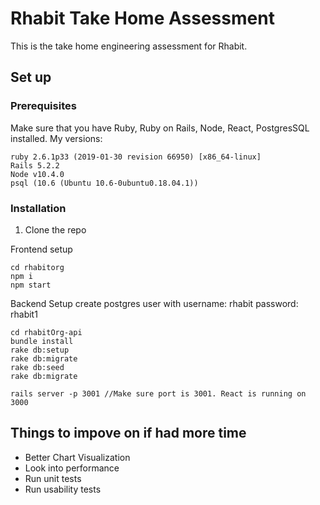 # Rhabit Take Home Assessment
This is the take home engineering assessment for Rhabit. 

## Set up
### Prerequisites
Make sure that you have Ruby, Ruby on Rails, Node, React, PostgresSQL installed.
My versions:
```
ruby 2.6.1p33 (2019-01-30 revision 66950) [x86_64-linux]
Rails 5.2.2
Node v10.4.0
psql (10.6 (Ubuntu 10.6-0ubuntu0.18.04.1))
```

### Installation
1. Clone the repo

Frontend setup
```
cd rhabitorg
npm i
npm start
```

Backend Setup
create postgres user with username: rhabit password: rhabit1
```
cd rhabitOrg-api
bundle install
rake db:setup
rake db:migrate
rake db:seed
rake db:migrate

rails server -p 3001 //Make sure port is 3001. React is running on 3000
```

## Things to impove on if had more time
* Better Chart Visualization
* Look into performance
* Run unit tests
* Run usability tests

